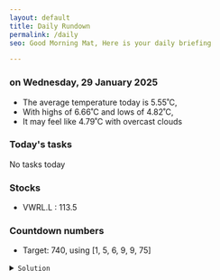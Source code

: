 ```yaml
---
layout: default
title: Daily Rundown
permalink: /daily
seo: Good Morning Mat, Here is your daily briefing

---
```


<!-- weather_marker starts -->
### on Wednesday, 29 January 2025

- The average temperature today is 5.55˚C,
- With highs of 6.66˚C and lows of 4.82˚C,
- It may feel like 4.79˚C with overcast clouds

<!-- weather_marker ends -->

### Today's tasks
<!-- task_marker starts -->
No tasks today
<!-- task_marker ends -->

### Stocks

<!-- stocks_marker starts -->

- VWRL.L : 113.5

<!-- stocks_marker ends -->

### Countdown numbers
<!-- game_marker starts -->

- Target: 740, using [1, 5, 6, 9, 9, 75]
<details><summary><code>Solution</code></summary>


Solution: ( 75 - 9 / 9 ) x ( 6 + 5 - 1 )

Total: 7 solutions.

</details>

<!-- game_marker ends -->
